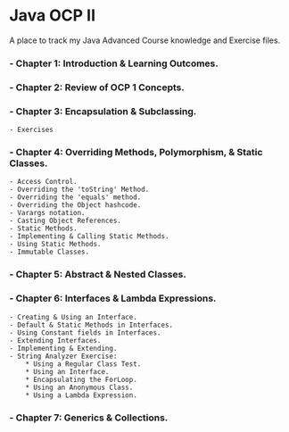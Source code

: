 # Java OCP II
A place to track my Java Advanced Course knowledge and Exercise files.

### - Chapter 1: Introduction & Learning Outcomes.
### - Chapter 2: Review of OCP 1 Concepts.
### - Chapter 3: Encapsulation & Subclassing.
    - Exercises
### - Chapter 4: Overriding Methods, Polymorphism, & Static Classes.
    - Access Control.
    - Overriding the 'toString' Method.
    - Overriding the 'equals' method.
    - Overriding the Object hashcode.
    - Varargs notation.
    - Casting Object References.
    - Static Methods.
    - Implementing & Calling Static Methods.
    - Using Static Methods.
    - Immutable Classes.
### - Chapter 5: Abstract & Nested Classes.
### - Chapter 6: Interfaces & Lambda Expressions.
    - Creating & Using an Interface.
    - Default & Static Methods in Interfaces.
    - Using Constant fields in Interfaces.
    - Extending Interfaces.
    - Implementing & Extending.
    - String Analyzer Exercise:
        * Using a Regular Class Test.
        * Using an Interface.
        * Encapsulating the ForLoop.
        * Using an Anonymous Class.
        * Using a Lambda Expression.
### - Chapter 7: Generics & Collections.